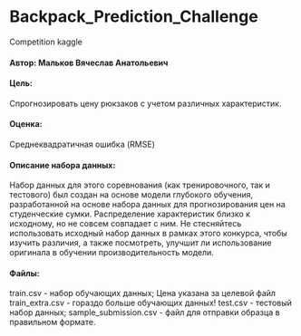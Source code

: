 # Backpack_Prediction_Challenge
Competition kaggle

#### Автор: Мальков Вячеслав Анатольевич

#### Цель:
Спрогнозировать цену рюкзаков с учетом различных характеристик.

#### Оценка:
Среднеквадратичная ошибка (RMSE)

#### Описание набора данных:
Набор данных для этого соревнования (как тренировочного, так и тестового) был создан на основе модели глубокого обучения, разработанной на основе набора данных для прогнозирования цен на студенческие сумки. Распределение характеристик близко к исходному, но не совсем совпадает с ним. Не стесняйтесь использовать исходный набор данных в рамках этого конкурса, чтобы изучить различия, а также посмотреть, улучшит ли использование оригинала в обучении производительность модели.

#### Файлы:
train.csv - набор обучающих данных; Цена указана за целевой файл
train_extra.csv - гораздо больше обучающих данных!
test.csv - тестовый набор данных;
sample_submission.csv - файл для отправки образца в правильном формате.
